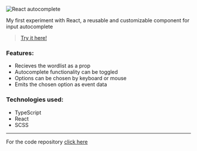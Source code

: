 ![React autocomplete](https://stuff.p-kin.com/screentogif/react-autocomplete.gif)

My first experiment with React, a reusable and customizable component for input autocomplete

> [Try it here!](https://stuff.p-kin.com/react/autocomplete)

### Features: 
- Recieves the wordlist as a prop
- Autocomplete functionality can be toggled
- Options can be chosen by keyboard or mouse
- Emits the chosen option as event data

### Technologies used:
- TypeScript
- React
- SCSS

---
For the code repository [click here](https://github.com/KinPeter/Old-Code/tree/master/React-autocomplete-component)
